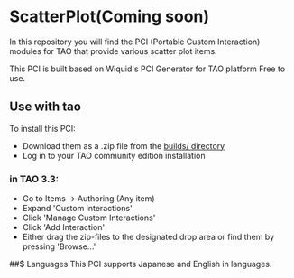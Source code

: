 # ScatterPlot(Coming soon)

In this repository you will find the PCI (Portable Custom Interaction) modules for TAO that provide various scatter plot items.

This PCI is built based on Wiquid's PCI Generator for TAO platform Free to use.

## Use with tao
To install this PCI:

- Download them as a .zip file from the [builds/ directory](builds/)
- Log in to your TAO community edition installation

### in TAO 3.3:
- Go to Items -> Authoring (Any item)
- Expand 'Custom interactions'
- Click 'Manage Custom Interactions'
- Click 'Add Interaction'
- Either drag the zip-files to the designated drop area or find them by pressing 'Browse...'
</pre>

##$ Languages
This PCI supports Japanese and English in languages.
